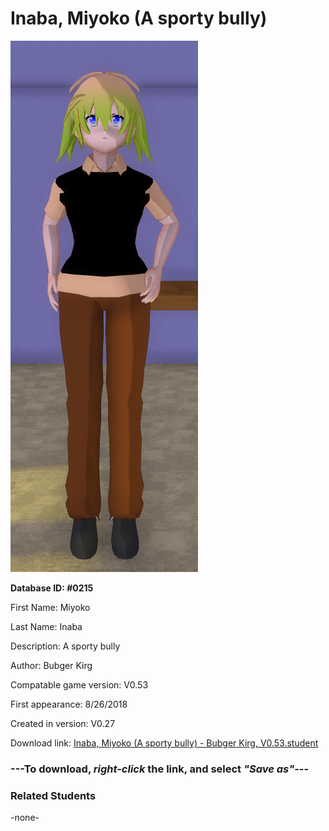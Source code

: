 # Inaba, Miyoko (A sporty bully)

<img src="../../Files/Images/Inaba, Miyoko (A sporty bully).png" title="Inaba, Miyoko (A sporty bully) - Bubger Kirg, V0.53">

**Database ID: #0215**

First Name: Miyoko

Last Name: Inaba

Description: A sporty bully

Author: Bubger Kirg

Compatable game version: V0.53

First appearance: 8/26/2018

Created in version: V0.27

Download link: <a href="https://raw.githubusercontent.com/Arbiter1223/Daigaku-Gurashi-Custom-Students/master/Files/Student%20Files/Inaba%2C%20Miyoko%20(A%20sporty%20bully)%20-%20Bubger%20Kirg%2C%20V0.53.student">Inaba, Miyoko (A sporty bully) - Bubger Kirg, V0.53.student</a>

### ---**To download, _right-click_ the link, and select _"Save as"_**---

### Related Students

-none-
